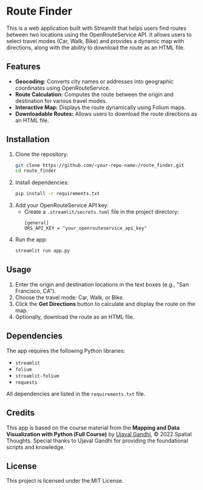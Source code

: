 # Route Finder

This is a web application built with Streamlit that helps users find routes between two locations using the OpenRouteService API. It allows users to select travel modes (Car, Walk, Bike) and provides a dynamic map with directions, along with the ability to download the route as an HTML file.

## Features
- **Geocoding:** Converts city names or addresses into geographic coordinates using OpenRouteService.
- **Route Calculation:** Computes the route between the origin and destination for various travel modes.
- **Interactive Map:** Displays the route dynamically using Folium maps.
- **Downloadable Routes:** Allows users to download the route directions as an HTML file.

## Installation
1. Clone the repository:
   ```bash
   git clone https://github.com/<your-repo-name>/route_finder.git
   cd route_finder
   ```
2. Install dependencies:
   ```bash
   pip install -r requirements.txt
   ```
3. Add your OpenRouteService API key:
   - Create a `.streamlit/secrets.toml` file in the project directory:
     ```
     [general]
     ORS_API_KEY = "your_openrouteservice_api_key"
     ```
4. Run the app:
   ```bash
   streamlit run app.py
   ```

## Usage
1. Enter the origin and destination locations in the text boxes (e.g., "San Francisco, CA").
2. Choose the travel mode: Car, Walk, or Bike.
3. Click the **Get Directions** button to calculate and display the route on the map.
4. Optionally, download the route as an HTML file.

## Dependencies
The app requires the following Python libraries:
- `streamlit`
- `folium`
- `streamlit-folium`
- `requests`

All dependencies are listed in the `requirements.txt` file.

## Credits
This app is based on the course material from the **Mapping and Data Visualization with Python (Full Course)** by [Ujaval Gandhi](https://spatialthoughts.com), © 2022 Spatial Thoughts. Special thanks to Ujaval Gandhi for providing the foundational scripts and knowledge.

## License
This project is licensed under the MIT License.
